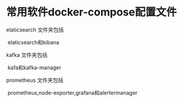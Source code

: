 # 常用软件docker-compose配置文件



elaticsearch 文件夹包括

​		elaticsearch和kibana

kafka 文件夹包括

​		kafa和kafka-manager

prometheus 文件夹包括

​		prometheus,node-exporter,grafana和alertermanager
